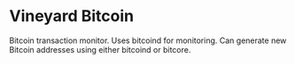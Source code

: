 # Vineyard Bitcoin

Bitcoin transaction monitor.  Uses bitcoind for monitoring.  Can generate new Bitcoin addresses using either bitcoind or bitcore.

